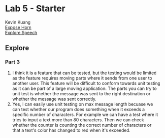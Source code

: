 # Lab 5 - Starter
Kevin Kuang  
[Expose Horn](https://kevku.github.io/CSE110_Lab5_Starter/expose.html)  
[Explore Speech](https://kevku.github.io/CSE110_Lab5_Starter/explore.html)  

## Explore
### Part 3
1. I think it is a feature that can be tested, but the testing would be limited as the feature requires moving parts where it sends from one user to another user. This feature will be difficult to conform towards unit testing as it can be part of a large moving application. The parts you can try to unit test is whether the message was sent to the right destination or whether the message was sent correctly.
2. Yes, I can easily use unit testing on max message length becuase we can test whether our program does something when it exceeds a specific number of characters. For example we can have a test where it tries to input a text more than 80 characters. Then we can check whether the counter is counting the correct number of characters or that a text's color has changed to red when it's exceeded.
